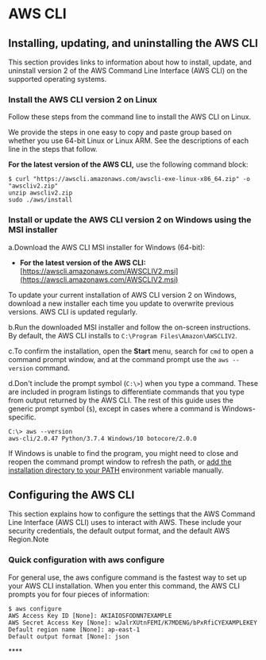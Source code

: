 # AWS CLI

## Installing, updating, and uninstalling the AWS CLI <a id="install-cliv2"></a>

This section provides links to information about how to install, update, and uninstall version 2 of the AWS Command Line Interface \(AWS CLI\) on the supported operating systems. 

### Install the AWS CLI version 2 on Linux <a id="cliv2-linux-install"></a>

Follow these steps from the command line to install the AWS CLI on Linux.

We provide the steps in one easy to copy and paste group based on whether you use 64-bit Linux or Linux ARM. See the descriptions of each line in the steps that follow.

**For the latest version of the AWS CLI,** use the following command block:

```text
$ curl "https://awscli.amazonaws.com/awscli-exe-linux-x86_64.zip" -o "awscliv2.zip"
unzip awscliv2.zip
sudo ./aws/install
```



### Install or update the AWS CLI version 2 on Windows using the MSI installer <a id="cliv2-windows-install"></a>

a.Download the AWS CLI MSI installer for Windows \(64-bit\):

* **For the latest version of the AWS CLI:** [https://awscli.amazonaws.com/AWSCLIV2.msi](https://awscli.amazonaws.com/AWSCLIV2.msi)

To update your current installation of AWS CLI version 2 on Windows, download a new installer each time you update to overwrite previous versions. AWS CLI is updated regularly. 

b.Run the downloaded MSI installer and follow the on-screen instructions. By default, the AWS CLI installs to `C:\Program Files\Amazon\AWSCLIV2`.

c.To confirm the installation, open the **Start** menu, search for `cmd` to open a command prompt window, and at the command prompt use the `aws --version` command.

d.Don't include the prompt symbol \(`C:\>`\) when you type a command. These are included in program listings to differentiate commands that you type from output returned by the AWS CLI. The rest of this guide uses the generic prompt symbol \(`$`\), except in cases where a command is Windows-specific. 

```text
C:\> aws --version
aws-cli/2.0.47 Python/3.7.4 Windows/10 botocore/2.0.0
```

If Windows is unable to find the program, you might need to close and reopen the command prompt window to refresh the path, or [add the installation directory to your PATH](https://docs.aws.amazon.com/cli/latest/userguide/install-windows.html#awscli-install-windows-path) environment variable manually.

## Configuring the AWS CLI <a id="cli-chap-configure"></a>

  This section explains how to configure the settings that the AWS Command Line Interface \(AWS CLI\) uses to interact with AWS. These include your security credentials, the default output format, and the default AWS Region.Note

### Quick configuration with aws configure <a id="cli-configure-quickstart-config"></a>

For general use, the aws configure command is the fastest way to set up your AWS CLI installation. When you enter this command, the AWS CLI prompts you for four pieces of information:

```text
$ aws configure
AWS Access Key ID [None]: AKIAIOSFODNN7EXAMPLE
AWS Secret Access Key [None]: wJalrXUtnFEMI/K7MDENG/bPxRfiCYEXAMPLEKEY
Default region name [None]: ap-east-1
Default output format [None]: json
```





\*\*\*\*


